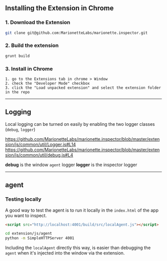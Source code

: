 ## Installing the Extension in Chrome

### 1. Download the Extension
```bash
git clone git@github.com:MarionetteLabs/marionette.inspector.git
```

### 2. Build the extension

```bash
grunt build
```


### 3. Install in Chrome
```
1. go to the Extensions tab in chrome > Window
2. check the "Developer Mode" checkbox
3. click the "Load unpacked extension" and select the extension folder in the repo
```

---

## Logging

Local logging can be turned on easily by enabling the two logger classes (`debug`, `logger`)

https://github.com/MarionetteLabs/marionette.inspector/blob/master/extension/js/common/util/Logger.js#L14
https://github.com/MarionetteLabs/marionette.inspector/blob/master/extension/js/common/util/debug.js#L4

**debug** is the window `agent` logger
**logger** is the inspector logger


---

## agent

### Testing locally

A good way to test the agent is to run it locally in the `index.html` of the
app you want to inspect.

```html
<script src="http://localhost:4001/build/src/localAgent.js"></script>
````

```bash
cd extension/js/agent
python -m SimpleHTTPServer 4001
```

Including the `localAgent` directly this way, is easier than
debugging the `agent` when it's injected into the window via the extension.
